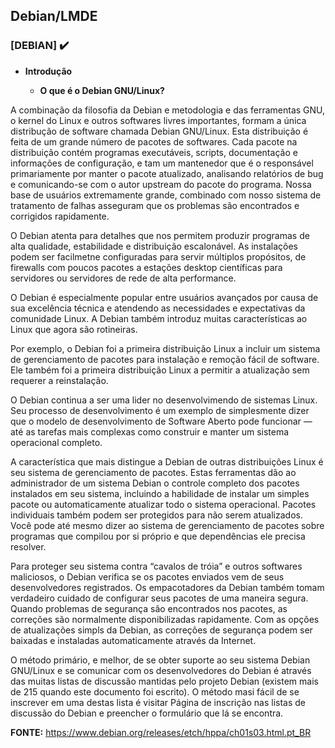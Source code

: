 ## Debian/LMDE

### [DEBIAN] :heavy_check_mark:

- **Introdução**

	- **O que é o Debian GNU/Linux?** 
      
A combinação da filosofia da Debian e metodologia e das ferramentas GNU, o kernel do Linux e outros softwares livres importantes, formam a única distribução de software chamada Debian GNU/Linux. Esta distribuição é feita de um grande número de pacotes de softwares. Cada pacote na distribuição contém programas executáveis, scripts, documentação e informações de configuração, e tam um mantenedor que é o responsável primariamente por manter o pacote atualizado, analisando relatórios de bug e comunicando-se com o autor upstream do pacote do programa. Nossa base de usuários extremamente grande, combinado com nosso sistema de tratamento de falhas asseguram que os problemas são encontrados e corrigidos rapidamente.

O Debian atenta para detalhes que nos permitem produzir programas de alta qualidade, estabilidade e distribuição escalonável. As instalações podem ser facilmetne configuradas para servir múltiplos propósitos, de firewalls com poucos pacotes a estações desktop científicas para servidores ou servidores de rede de alta performance.

O Debian é especialmente popular entre usuários avançados por causa de sua excelência técnica e atendendo as necessidades e expectativas da comunidade Linux. A Debian também introduz muitas características ao Linux que agora são rotineiras.

Por exemplo, o Debian foi a primeira distribuição Linux a incluir um sistema de gerenciamento de pacotes para instalação e remoção fácil de software. Ele também foi a primeira distribuição Linux a permitir a atualização sem requerer a reinstalação.

O Debian continua a ser uma lider no desenvolvimendo de sistemas Linux. Seu processo de desenvolvimento é um exemplo de simplesmente dizer que o modelo de desenvolvimento de Software Aberto pode funcionar — até as tarefas mais complexas como construir e manter um sistema operacional completo.

A característica que mais distingue a Debian de outras distribuições Linux é seu sistema de gerenciamento de pacotes. Estas ferramentas dão ao administrador de um sistema Debian o controle completo dos pacotes instalados em seu sistema, incluindo a habilidade de instalar um simples pacote ou automaticamente atualizar todo o sistema operacional. Pacotes individuais também podem ser protegidos para não serem atualizados. Você pode até mesmo dizer ao sistema de gerenciamento de pacotes sobre programas que compilou por si próprio e que dependências ele precisa resolver.

Para proteger seu sistema contra “cavalos de tróia” e outros softwares maliciosos, o Debian verifica se os pacotes enviados vem de seus desenvolvedores registrados. Os empacotadores da Debian também tomam verdadeiro cuidado de configurar seus pacotes de uma maneira segura. Quando problemas de segurança são encontrados nos pacotes, as correções são normalmente disponibilizadas rapidamente. Com as opções de atualizações simpls da Debian, as correções de segurança podem ser baixadas e instaladas automaticamente através da Internet.

O método primário, e melhor, de se obter suporte ao seu sistema Debian GNU/Linux e se comunicar com os desenvolvedores do Debian é através das muitas listas de discussão mantidas pelo projeto Debian (existem mais de 215 quando este documento foi escrito). O método masi fácil de se inscrever em uma destas lista é visitar Página de inscrição nas listas de discussão do Debian e preencher o formulário que lá se encontra.

<b>FONTE:</b> https://www.debian.org/releases/etch/hppa/ch01s03.html.pt_BR
